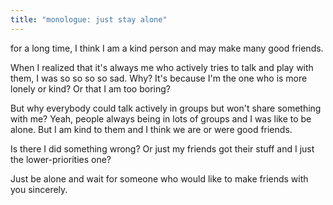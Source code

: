 ```yaml
---
title: "monologue: just stay alone"
---
```


for a long time, I think I am a kind person and may make many good friends.

When I realized that it's always me who actively tries to talk and play with them, I was so so so so sad. Why? It's because I'm the one who is more lonely or kind? Or that I am too boring?

But why everybody could talk actively in groups but won't share something with me? Yeah, people always being in lots of groups and I was like to be alone. But I am kind to them and I think we are or were good friends.

Is there I did something wrong? Or just my friends got their stuff and I just the lower-priorities one?

Just be alone and wait for someone who would like to make friends with you sincerely.